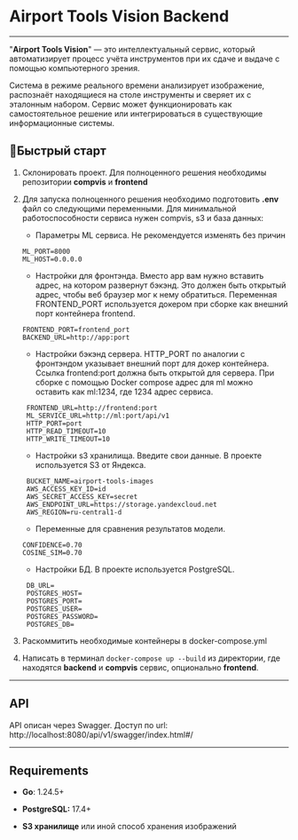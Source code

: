 # Airport Tools Vision Backend

---

"**Airport Tools Vision**" — это интеллектуальный сервис, который автоматизирует процесс учёта инструментов при их сдаче и выдаче с помощью компьютерного зрения. 

Система в режиме реального времени анализирует изображение, распознаёт находящиеся на столе инструменты и сверяет их с эталонным набором. Сервис может функционировать как самостоятельное решение или интегрироваться в существующие информационные системы.

## **🚀Быстрый старт**

1. Склонировать проект. Для полноценного решения необходимы репозитории **compvis** и **frontend**

2. Для запуска полноценного решения необходимо подготовить **.env** файл со следующими переменными. Для минимальной работоспособности сервиса нужен compvis, s3 и база данных:
    - Параметры ML сервиса. Не рекомендуется изменять без причин
    ```
    ML_PORT=8000
    ML_HOST=0.0.0.0
    ```
   - Настройки для фронтэнда. Вместо app вам нужно вставить адрес, на котором развернут бэкэнд. Это должен быть открытый адрес, чтобы веб браузер мог к нему обратиться. Переменная FRONTEND_PORT используется докером при сборке как внешний порт контейнера frontend.
   ```
   FRONTEND_PORT=frontend_port
   BACKEND_URL=http://app:port
   ```
   - Настройки бэкэнд сервера. HTTP_PORT по аналогии с фронтэндом указывает внешний порт для докер контейнера. Ссылка frontend:port должна быть открытой для сервера. При сборке с помощью Docker compose адрес для ml можно оставить как ml:1234, где 1234 адрес сервиса.
   ```
    FRONTEND_URL=http://frontend:port
    ML_SERVICE_URL=http://ml:port/api/v1
    HTTP_PORT=port
    HTTP_READ_TIMEOUT=10
    HTTP_WRITE_TIMEOUT=10
   ```
   - Настройки s3 хранилища. Введите свои данные. В проекте используется S3 от Яндекса.
   ```
    BUCKET_NAME=airport-tools-images
    AWS_ACCESS_KEY_ID=id
    AWS_SECRET_ACCESS_KEY=secret
    AWS_ENDPOINT_URL=https://storage.yandexcloud.net
    AWS_REGION=ru-central1-d
   ```
   - Переменные для сравнения результатов модели.
    ```
    CONFIDENCE=0.70
    COSINE_SIM=0.70
    ```
   - Настройки БД. В проекте используется PostgreSQL.
   ```
    DB_URL=
    POSTGRES_HOST=
    POSTGRES_PORT=
    POSTGRES_USER=
    POSTGRES_PASSWORD=
    POSTGRES_DB=
   ```
   
3. Раскоммитить необходимые контейнеры в docker-compose.yml

4. Написать в терминал `docker-compose up --build` из директории, где находятся **backend** и **compvis** сервис, опционально **frontend**.

---

## API
API описан через Swagger. Доступ по url: http://localhost:8080/api/v1/swagger/index.html#/

---
## Requirements

- **Go**: 1.24.5\+

- **PostgreSQL:** 17.4\+

- **S3 хранилище** или иной способ хранения изображений